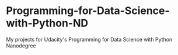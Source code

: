 # Programming-for-Data-Science-with-Python-ND
My projects for Udacity's Programming for Data Science with Python Nanodegree
